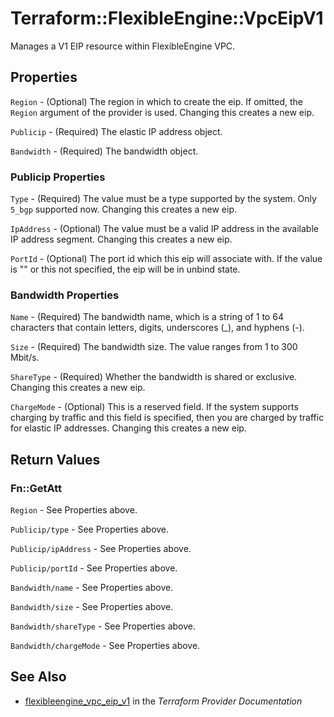 # Terraform::FlexibleEngine::VpcEipV1

Manages a V1 EIP resource within FlexibleEngine VPC.

## Properties

`Region` - (Optional) The region in which to create the eip. If omitted, the `Region` argument of the provider is used. Changing this creates a new eip.

`Publicip` - (Required) The elastic IP address object.

`Bandwidth` - (Required) The bandwidth object.

### Publicip Properties

`Type` - (Required) The value must be a type supported by the system. Only `5_bgp` supported now. Changing this creates a new eip.

`IpAddress` - (Optional) The value must be a valid IP address in the available IP address segment. Changing this creates a new eip.

`PortId` - (Optional) The port id which this eip will associate with. If the value is "" or this not specified, the eip will be in unbind state.

### Bandwidth Properties

`Name` - (Required) The bandwidth name, which is a string of 1 to 64 characters that contain letters, digits, underscores (_), and hyphens (-).

`Size` - (Required) The bandwidth size. The value ranges from 1 to 300 Mbit/s.

`ShareType` - (Required) Whether the bandwidth is shared or exclusive. Changing this creates a new eip.

`ChargeMode` - (Optional) This is a reserved field. If the system supports charging by traffic and this field is specified, then you are charged by traffic for elastic IP addresses. Changing this creates a new eip.


## Return Values

### Fn::GetAtt

`Region` - See Properties above.

`Publicip/type` - See Properties above.

`Publicip/ipAddress` - See Properties above.

`Publicip/portId` - See Properties above.

`Bandwidth/name` - See Properties above.

`Bandwidth/size` - See Properties above.

`Bandwidth/shareType` - See Properties above.

`Bandwidth/chargeMode` - See Properties above.

## See Also

* [flexibleengine_vpc_eip_v1](https://www.terraform.io/docs/providers/flexibleengine/r/vpc_eip_v1.html) in the _Terraform Provider Documentation_